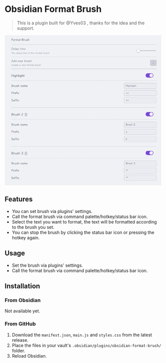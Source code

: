 # Obsidian Format Brush

> This is a plugin built for @Yves03 , thanks for the idea and the support.

![example](./media/example1.jpg)

## Features

- You can set brush via plugins' settings.
- Call the format brush via command palette/hotkey/status bar icon.
- Select the text you want to format, the text will be formatted according to the brush you set.
- You can stop the brush by clicking the status bar icon or pressing the hotkey again.

## Usage

- Set the brush via plugins' settings.
- Call the format brush via command palette/hotkey/status bar icon.

## Installation

### From Obsidian

Not available yet.

### From GitHub

1. Download the `manifest.json`, `main.js` and `styles.css` from the latest release.
2. Place the files in your vault's `.obsidian/plugins/obsidian-format-brush/` folder.
3. Reload Obsidian.
